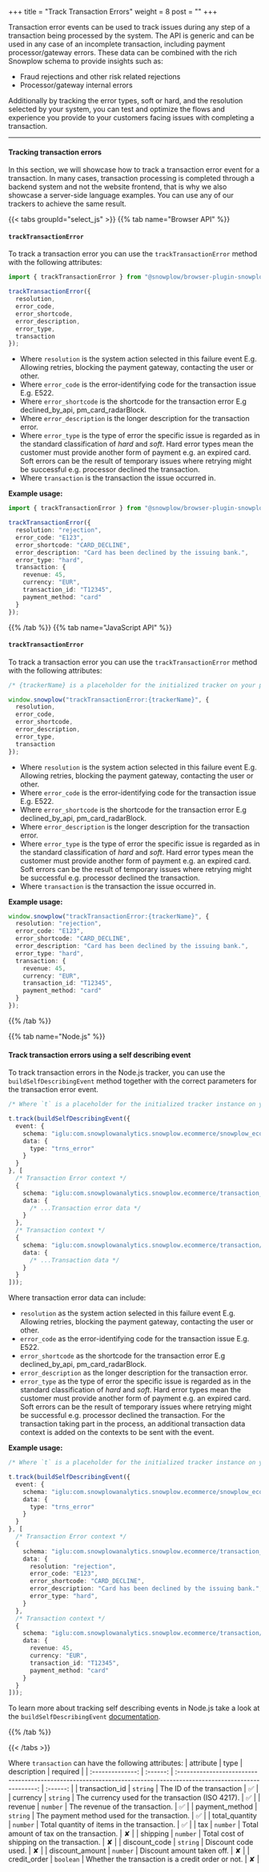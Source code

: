 +++
title = "Track Transaction Errors"
weight = 8
post = ""
+++

Transaction error events can be used to track issues during any step of a transaction being processed by the system. The API is generic and can be used in any case of an incomplete transaction, including payment processor/gateway errors. These data can be combined with the rich Snowplow schema to provide insights such as:
- Fraud rejections and other risk related rejections
- Processor/gateway internal errors

Additionally by tracking the error types, soft or hard, and the resolution selected by your system, you can test and optimize the flows and experience you provide to your customers facing issues with completing a transaction.

---

#### Tracking transaction errors

In this section, we will showcase how to track a transaction error event for a transaction. In many cases, transaction processing is completed through a backend system and not the website frontend, that is why we also showcase a server-side language examples. You can use any of our trackers to achieve the same result.

{{< tabs groupId="select_js" >}}
{{% tab name="Browser API" %}}

#### `trackTransactionError`

To track a transaction error you can use the `trackTransactionError` method with the following attributes:

```ts
import { trackTransactionError } from "@snowplow/browser-plugin-snowplow-ecommerce";

trackTransactionError({
  resolution,
  error_code,
  error_shortcode,
  error_description,
  error_type,
  transaction
});
```

- Where `resolution` is the system action selected in this failure event E.g. Allowing retries, blocking the payment gateway, contacting the user or other.
- Where `error_code` is the error-identifying code for the transaction issue E.g. E522.
- Where `error_shortcode` is the shortcode for the transaction error E.g declined_by_api, pm_card_radarBlock.
- Where `error_description` is the longer description for the transaction error.
- Where `error_type` is the type of error the specific issue is regarded as in the standard classification of _hard_ and _soft_. Hard error types mean the customer must provide another form of payment e.g. an expired card. Soft errors can be the result of temporary issues where retrying might be successful e.g. processor declined the transaction.
- Where `transaction` is the transaction the issue occurred in.

**Example usage:**

```ts
import { trackTransactionError } from "@snowplow/browser-plugin-snowplow-ecommerce";

trackTransactionError({
  resolution: "rejection",
  error_code: "E123",
  error_shortcode: "CARD_DECLINE",
  error_description: "Card has been declined by the issuing bank.",
  error_type: "hard",
  transaction: {
    revenue: 45,
    currency: "EUR",
    transaction_id: "T12345",
    payment_method: "card" 
  }
});
```

{{% /tab %}}
{{% tab name="JavaScript API" %}}

#### `trackTransactionError`

To track a transaction error you can use the `trackTransactionError` method with the following attributes:

```ts
/* {trackerName} is a placeholder for the initialized tracker on your page.  */

window.snowplow("trackTransactionError:{trackerName}", {
  resolution,
  error_code,
  error_shortcode,
  error_description,
  error_type,
  transaction
});
```

- Where `resolution` is the system action selected in this failure event E.g. Allowing retries, blocking the payment gateway, contacting the user or other.
- Where `error_code` is the error-identifying code for the transaction issue E.g. E522.
- Where `error_shortcode` is the shortcode for the transaction error E.g declined_by_api, pm_card_radarBlock.
- Where `error_description` is the longer description for the transaction error.
- Where `error_type` is the type of error the specific issue is regarded as in the standard classification of _hard_ and _soft_. Hard error types mean the customer must provide another form of payment e.g. an expired card. Soft errors can be the result of temporary issues where retrying might be successful e.g. processor declined the transaction.
- Where `transaction` is the transaction the issue occurred in.

**Example usage:**

```ts
window.snowplow("trackTransactionError:{trackerName}", {
  resolution: "rejection",
  error_code: "E123",
  error_shortcode: "CARD_DECLINE",
  error_description: "Card has been declined by the issuing bank.",
  error_type: "hard",
  transaction: {
    revenue: 45,
    currency: "EUR",
    transaction_id: "T12345",
    payment_method: "card" 
  }
});
```

{{% /tab %}}

{{% tab name="Node.js" %}}
#### Track transaction errors using a self describing event

To track transaction errors in the Node.js tracker, you can use the `buildSelfDescribingEvent` method together with the correct parameters for the transaction error event.

```ts
/* Where `t` is a placeholder for the initialized tracker instance on your application.  */

t.track(buildSelfDescribingEvent({
  event: {
    schema: "iglu:com.snowplowanalytics.snowplow.ecommerce/snowplow_ecommerce_action/jsonschema/1-0-2",
    data: {
      type: "trns_error"
    }
  }
}, [
  /* Transaction Error context */
  {
    schema: "iglu:com.snowplowanalytics.snowplow.ecommerce/transaction_error/jsonschema/1-0-0",
    data: { 
      /* ...Transaction error data */
    }
  },
  /* Transaction context */
  {
    schema: "iglu:com.snowplowanalytics.snowplow.ecommerce/transaction/jsonschema/1-0-0",
    data: {
      /* ...Transaction data */
    }
  }
]));
```
Where transaction error data can include:
- `resolution` as the system action selected in this failure event E.g. Allowing retries, blocking the payment gateway, contacting the user or other.
- `error_code` as the error-identifying code for the transaction issue E.g. E522.
- `error_shortcode` as the shortcode for the transaction error E.g declined_by_api, pm_card_radarBlock.
- `error_description` as the longer description for the transaction error.
- `error_type` as the type of error the specific issue is regarded as in the standard classification of _hard_ and _soft_. Hard error types mean the customer must provide another form of payment e.g. an expired card. Soft errors can be the result of temporary issues where retrying might be successful e.g. processor declined the transaction.
For the transaction taking part in the process, an additional transaction data context is added on the contexts to be sent with the event.


**Example usage:**

```ts
/* Where `t` is a placeholder for the initialized tracker instance on your application.  */

t.track(buildSelfDescribingEvent({
  event: {
    schema: "iglu:com.snowplowanalytics.snowplow.ecommerce/snowplow_ecommerce_action/jsonschema/1-0-2",
    data: {
      type: "trns_error"
    }
  }
}, [
  /* Transaction Error context */
  {
    schema: "iglu:com.snowplowanalytics.snowplow.ecommerce/transaction_error/jsonschema/1-0-0",
    data: { 
      resolution: "rejection",
      error_code: "E123",
      error_shortcode: "CARD_DECLINE",
      error_description: "Card has been declined by the issuing bank.",
      error_type: "hard",
    }
  },
  /* Transaction context */
  {
    schema: "iglu:com.snowplowanalytics.snowplow.ecommerce/transaction/jsonschema/1-0-0",
    data: {
      revenue: 45,
      currency: "EUR",
      transaction_id: "T12345",
      payment_method: "card" 
    }
  }
]));
```

To learn more about tracking self describing events in Node.js take a look at the `buildSelfDescribingEvent` [documentation](https://docs.snowplow.io/docs/collecting-data/collecting-from-own-applications/javascript-trackers/node-js-tracker/node-js-tracker-v3/tracking-events/#track-self-describing-events-withbuildselfdescribingevent).

{{% /tab %}}

{{< /tabs >}}

Where `transaction` can have the following attributes:
| attribute | type | description | required |
| :--------------: | :------: | :----------------------------------------------------------------------------------------------------------------: | :------: |
| transaction_id | `string` | The ID of the transaction | ✅ |
| currency | `string` | The currency used for the transaction (ISO 4217). | ✅ |
| revenue | `number` | The revenue of the transaction. | ✅ |
| payment_method | `string` | The payment method used for the transaction. | ✅ |
| total_quantity | `number` | Total quantity of items in the transaction. | ✅ |
| tax | `number` | Total amount of tax on the transaction. | ✘ |
| shipping | `number` | Total cost of shipping on the transaction. | ✘ |
| discount_code | `string` | Discount code used. | ✘ |
| discount_amount | `number` | Discount amount taken off. | ✘ |
| credit_order | `boolean` | Whether the transaction is a credit order or not. | ✘ |
